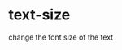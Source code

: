 # text-size
change the font size of the text
<TextView
    android:text="Excited for the gift you'll surprise me with."
    android:background="@android:color/darker_gray"
    android:layout_width="wrap_content"
    android:layout_height="wrap_content"
    android:textSize="45sp"/>
